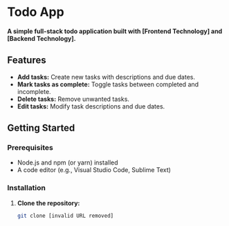 # Todo App

**A simple full-stack todo application built with [Frontend Technology] and [Backend Technology].**

## **Features**

* **Add tasks:** Create new tasks with descriptions and due dates.
* **Mark tasks as complete:** Toggle tasks between completed and incomplete.
* **Delete tasks:** Remove unwanted tasks.
* **Edit tasks:** Modify task descriptions and due dates.

## **Getting Started**

### **Prerequisites**
* Node.js and npm (or yarn) installed
* A code editor (e.g., Visual Studio Code, Sublime Text)

### **Installation**
1. **Clone the repository:**
   ```bash
   git clone [invalid URL removed]
